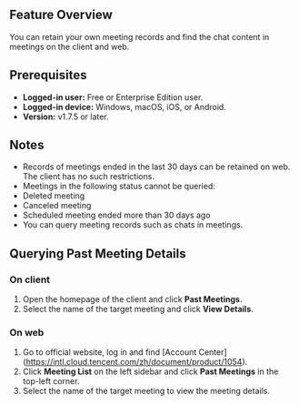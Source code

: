 ## Feature Overview
You can retain your own meeting records and find the chat content in meetings on the client and web.

## Prerequisites
- **Logged-in user:** Free or Enterprise Edition user.
- **Logged-in device:** Windows, macOS, iOS, or Android.
- **Version:** v1.7.5 or later.

## Notes
- Records of meetings ended in the last 30 days can be retained on web. The client has no such restrictions.
- Meetings in the following status cannot be queried:
 - Deleted meeting
 - Canceled meeting
 - Scheduled meeting ended more than 30 days ago
- You can query meeting records such as chats in meetings.

## Querying Past Meeting Details
### On client
1. Open the homepage of the client and click **Past Meetings**.
2. Select the name of the target meeting and click **View Details**.

### On web
1. Go to official website, log in and find [Account Center] (https://intl.cloud.tencent.com/zh/document/product/1054).
2. Click **Meeting List** on the left sidebar and click **Past Meetings** in the top-left corner.
3. Select the name of the target meeting to view the meeting details.

